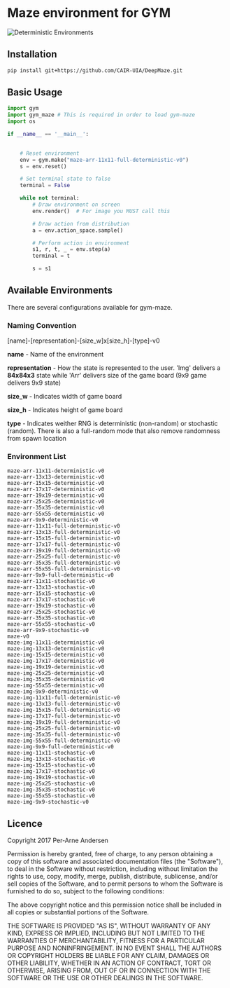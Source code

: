# Maze environment for GYM
![Deterministic Environments](https://github.com/UIA-CAIR/gym-maze/blob/master/deterministic_environments.png)

## Installation
```bash
pip install git+https://github.com/CAIR-UIA/DeepMaze.git
```

## Basic Usage
```python
import gym
import gym_maze # This is required in order to load gym-maze
import os

if __name__ == '__main__':
    

    # Reset environment
    env = gym.make("maze-arr-11x11-full-deterministic-v0")
    s = env.reset()

    # Set terminal state to false
    terminal = False

    while not terminal:
        # Draw environment on screen
        env.render()  # For image you MUST call this

        # Draw action from distribution
        a = env.action_space.sample()

        # Perform action in environment
        s1, r, t, _ = env.step(a)
        terminal = t

        s = s1
```

## Available Environments
There are several configurations available for gym-maze.

### Naming Convention
[name]-[representation]-[size_w]x[size_h]-[type]-v0

**name** - Name of the environment

**representation** - How the state is represented to the user. 'Img' delivers a **84x84x3** state while 'Arr' delivers size of the game board (9x9 game delivers  9x9 state)

**size_w** - Indicates width of game board

**size_h** - Indicates height of game board

**type** - Indicates weither RNG is deterministic (non-random) or stochastic (random). There is also a full-random mode that also remove randomness from spawn location


### Environment List
```
maze-arr-11x11-deterministic-v0
maze-arr-13x13-deterministic-v0
maze-arr-15x15-deterministic-v0
maze-arr-17x17-deterministic-v0
maze-arr-19x19-deterministic-v0
maze-arr-25x25-deterministic-v0
maze-arr-35x35-deterministic-v0
maze-arr-55x55-deterministic-v0
maze-arr-9x9-deterministic-v0
maze-arr-11x11-full-deterministic-v0
maze-arr-13x13-full-deterministic-v0
maze-arr-15x15-full-deterministic-v0
maze-arr-17x17-full-deterministic-v0
maze-arr-19x19-full-deterministic-v0
maze-arr-25x25-full-deterministic-v0
maze-arr-35x35-full-deterministic-v0
maze-arr-55x55-full-deterministic-v0
maze-arr-9x9-full-deterministic-v0
maze-arr-11x11-stochastic-v0
maze-arr-13x13-stochastic-v0
maze-arr-15x15-stochastic-v0
maze-arr-17x17-stochastic-v0
maze-arr-19x19-stochastic-v0
maze-arr-25x25-stochastic-v0
maze-arr-35x35-stochastic-v0
maze-arr-55x55-stochastic-v0
maze-arr-9x9-stochastic-v0
maze-v0
maze-img-11x11-deterministic-v0
maze-img-13x13-deterministic-v0
maze-img-15x15-deterministic-v0
maze-img-17x17-deterministic-v0
maze-img-19x19-deterministic-v0
maze-img-25x25-deterministic-v0
maze-img-35x35-deterministic-v0
maze-img-55x55-deterministic-v0
maze-img-9x9-deterministic-v0
maze-img-11x11-full-deterministic-v0
maze-img-13x13-full-deterministic-v0
maze-img-15x15-full-deterministic-v0
maze-img-17x17-full-deterministic-v0
maze-img-19x19-full-deterministic-v0
maze-img-25x25-full-deterministic-v0
maze-img-35x35-full-deterministic-v0
maze-img-55x55-full-deterministic-v0
maze-img-9x9-full-deterministic-v0
maze-img-11x11-stochastic-v0
maze-img-13x13-stochastic-v0
maze-img-15x15-stochastic-v0
maze-img-17x17-stochastic-v0
maze-img-19x19-stochastic-v0
maze-img-25x25-stochastic-v0
maze-img-35x35-stochastic-v0
maze-img-55x55-stochastic-v0
maze-img-9x9-stochastic-v0
```

## Licence
Copyright 2017 Per-Arne Andersen

Permission is hereby granted, free of charge, to any person obtaining a copy of this software and associated documentation files (the "Software"), to deal in the Software without restriction, including without limitation the rights to use, copy, modify, merge, publish, distribute, sublicense, and/or sell copies of the Software, and to permit persons to whom the Software is furnished to do so, subject to the following conditions:

The above copyright notice and this permission notice shall be included in all copies or substantial portions of the Software.

THE SOFTWARE IS PROVIDED "AS IS", WITHOUT WARRANTY OF ANY KIND, EXPRESS OR IMPLIED, INCLUDING BUT NOT LIMITED TO THE WARRANTIES OF MERCHANTABILITY, FITNESS FOR A PARTICULAR PURPOSE AND NONINFRINGEMENT. IN NO EVENT SHALL THE AUTHORS OR COPYRIGHT HOLDERS BE LIABLE FOR ANY CLAIM, DAMAGES OR OTHER LIABILITY, WHETHER IN AN ACTION OF CONTRACT, TORT OR OTHERWISE, ARISING FROM, OUT OF OR IN CONNECTION WITH THE SOFTWARE OR THE USE OR OTHER DEALINGS IN THE SOFTWARE.
